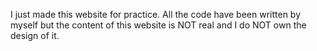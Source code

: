 I just made this website for practice. All the code have been written by myself but the content of this website is NOT real and I do NOT own the design of it.
